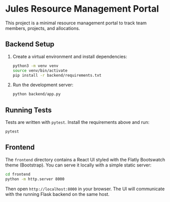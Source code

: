 # Jules Resource Management Portal

This project is a minimal resource management portal to track team members, projects, and allocations.

## Backend Setup

1. Create a virtual environment and install dependencies:
   ```bash
   python3 -m venv venv
   source venv/bin/activate
   pip install -r backend/requirements.txt
   ```
2. Run the development server:
   ```bash
   python backend/app.py
   ```

## Running Tests

Tests are written with `pytest`. Install the requirements above and run:

```bash
pytest
```


## Frontend

The `frontend` directory contains a React UI styled with the Flatly Bootswatch theme (Bootstrap).
You can serve it locally with a simple static server:


```bash
cd frontend
python -m http.server 8000
```

Then open `http://localhost:8000` in your browser. The UI will communicate with
the running Flask backend on the same host.

